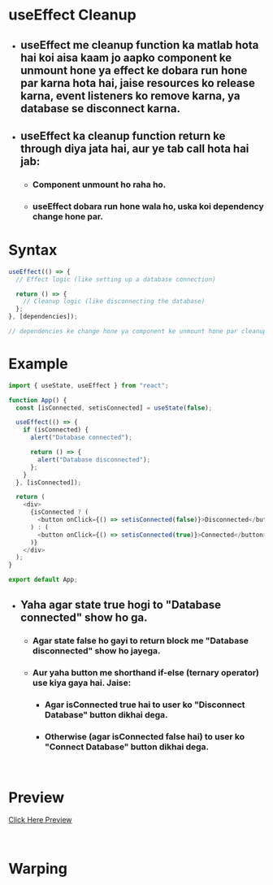 # useEffect Cleanup

- ## useEffect me cleanup function ka matlab hota hai koi aisa kaam jo aapko component ke unmount hone ya effect ke dobara run hone par karna hota hai, jaise resources ko release karna, event listeners ko remove karna, ya database se disconnect karna.

- ## useEffect ka cleanup function return ke through diya jata hai, aur ye tab call hota hai jab:

  - ### Component unmount ho raha ho.

  - ### useEffect dobara run hone wala ho, uska koi dependency change hone par.

# Syntax

```javascript
useEffect(() => {
  // Effect logic (like setting up a database connection)

  return () => {
    // Cleanup logic (like disconnecting the database)
  };
}, [dependencies]);

// dependencies ke change hone ya component ke unmount hone par cleanup run hota hai
```

# Example

```javascript
import { useState, useEffect } from "react";

function App() {
  const [isConnected, setisConnected] = useState(false);

  useEffect(() => {
    if (isConnected) {
      alert("Database connected");

      return () => {
        alert("Database disconnected");
      };
    }
  }, [isConnected]);

  return (
    <div>
      {isConnected ? (
        <button onClick={() => setisConnected(false)}>Disconnected</button>
      ) : (
        <button onClick={() => setisConnected(true)}>Connected</button>
      )}
    </div>
  );
}

export default App;
```

- ## Yaha agar state true hogi to "Database connected" show ho ga.

  - ### Agar state false ho gayi to return block me "Database disconnected" show ho jayega.

  - ### Aur yaha button me shorthand if-else (ternary operator) use kiya gaya hai. Jaise:

    - ### Agar isConnected true hai to user ko "Disconnect Database" button dikhai dega.

    - ### Otherwise (agar isConnected false hai) to user ko "Connect Database" button dikhai dega.

<br>

# Preview

<a href="https://github.com/Mubeen-Ahmad/React_Notes/blob/main/images/5_useEffect.gif" target="_blank">Click Here Preview</a>

<br>


# Warping